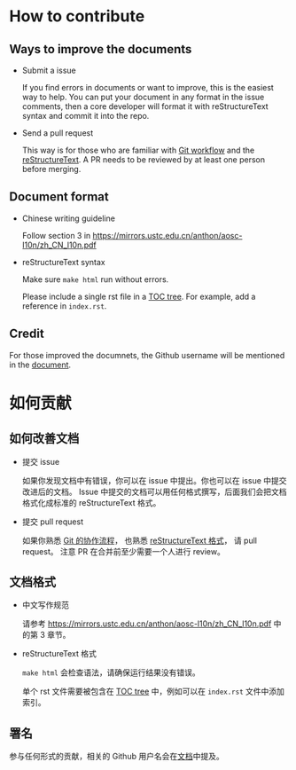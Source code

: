 # How to contribute

## Ways to improve the documents

* Submit a issue

  If you find errors in documents or want to improve, this is the easiest way to help.
  You can put your document in any format in the issue comments, then a core developer
  will format it with reStructureText syntax and commit it into the repo.

* Send a pull request

  This way is for those who are familiar with
  [Git workflow](https://guides.github.com/introduction/flow/) and the
  [reStructureText](http://www.sphinx-doc.org/en/stable/rest.html).
  A PR needs to be reviewed by at least one person before merging.

## Document format

* Chinese writing guideline

  Follow section 3 in https://mirrors.ustc.edu.cn/anthon/aosc-l10n/zh_CN_l10n.pdf

* reStructureText syntax

  Make sure `make html` run without errors.

  Please include a single rst file in a [TOC tree](http://www.sphinx-doc.org/en/stable/markup/toctree.html).
  For example, add a reference in `index.rst`.

## Credit

For those improved the documnets, the Github username will be mentioned in the
[document](http://mirrors.ustc.edu.cn/help/contributor.html).


# 如何贡献

## 如何改善文档

* 提交 issue

  如果你发现文档中有错误，你可以在 issue 中提出。你也可以在 issue 中提交改进后的文档。
  Issue 中提交的文档可以用任何格式撰写，后面我们会把文档格式化成标准的 reStructureText 格式。

* 提交 pull request

  如果你熟悉 [Git 的协作流程](https://guides.github.com/introduction/flow/)，
  也熟悉 [reStructureText 格式](http://www.sphinx-doc.org/en/stable/rest.html)，
  请 pull request。
  注意 PR 在合并前至少需要一个人进行 review。

## 文档格式

* 中文写作规范

  请参考 https://mirrors.ustc.edu.cn/anthon/aosc-l10n/zh_CN_l10n.pdf 中的第 3 章节。

* reStructureText 格式

  `make html` 会检查语法，请确保运行结果没有错误。

  单个 rst 文件需要被包含在 [TOC tree](http://www.sphinx-doc.org/en/stable/markup/toctree.html) 中，例如可以在 `index.rst` 文件中添加索引。

## 署名

参与任何形式的贡献，相关的 Github 用户名会在[文档](http://mirrors.ustc.edu.cn/help/contributor.html)中提及。
